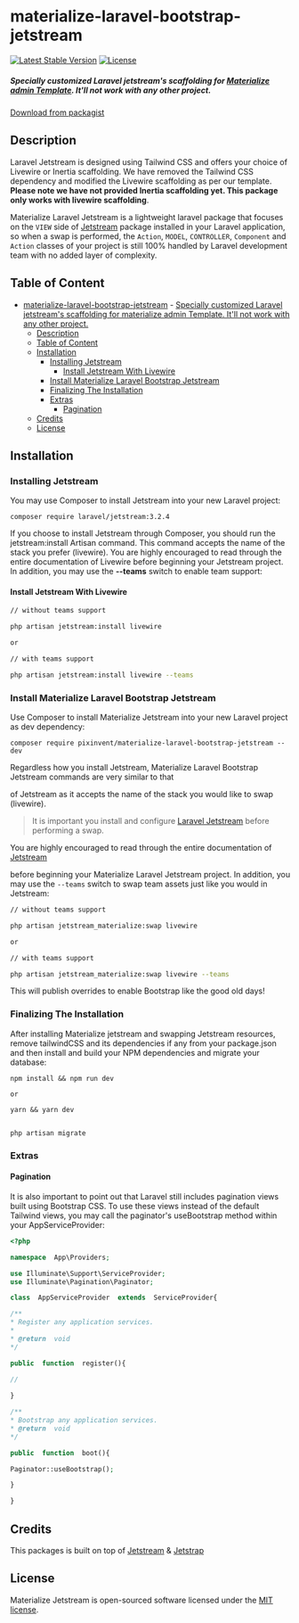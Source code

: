 # materialize-laravel-bootstrap-jetstream

[![Latest Stable Version](https://poser.pugx.org/pixinvent/materialize-laravel-bootstrap-jetstream/v)](//packagist.org/packages/pixinvent/materialize-laravel-bootstrap-jetstream)
[![License](https://poser.pugx.org/pixinvent/materialize-laravel-bootstrap-jetstream/license)](//packagist.org/packages/pixinvent/materialize-laravel-bootstrap-jetstream)

##### Specially customized Laravel jetstream's scaffolding for [Materialize admin Template](#). It'll not work with any other project.
[Download from packagist](https://packagist.org/packages/pixinvent/materialize-laravel-bootstrap-jetstream)

## Description

Laravel Jetstream is designed using Tailwind CSS and offers your choice of Livewire or Inertia scaffolding. We have removed the Tailwind CSS dependency and modified the Livewire scaffolding as per our template. __Please note we have not provided Inertia scaffolding yet. This package only works with livewire scaffolding__.

Materialize Laravel Jetstream is a lightweight laravel package that focuses on the `VIEW` side of [Jetstream](https://github.com/laravel/jetstream) package installed in your Laravel application, so when a swap is performed, the `Action`, `MODEL`, `CONTROLLER`, `Component` and `Action` classes of your project is still 100% handled by Laravel development team with no added layer of complexity.

## Table of Content

- [materialize-laravel-bootstrap-jetstream](#materialize-laravel-bootstrap-jetstream)
        - [Specially customized Laravel jetstream's scaffolding for materialize admin Template. It'll not work with any other project.](#specially-customized-laravel-jetstreams-scaffolding-for-materialize-admin-template-itll-not-work-with-any-other-project)
  - [Description](#description)
  - [Table of Content](#table-of-content)
  - [Installation](#installation)
    - [Installing Jetstream](#installing-jetstream)
      - [Install Jetstream With Livewire](#install-jetstream-with-livewire)
    - [Install Materialize Laravel Bootstrap Jetstream](#install-materialize-laravel-bootstrap-jetstream)
    - [Finalizing The Installation](#finalizing-the-installation)
    - [Extras](#extras)
      - [Pagination](#pagination)
  - [Credits](#credits)
  - [License](#license)

## Installation

### Installing Jetstream

You may use Composer to install Jetstream into your new Laravel project:

```
composer require laravel/jetstream:3.2.4
```

If you choose to install Jetstream through Composer, you should run the jetstream:install Artisan command. This command accepts the name of the stack you prefer (livewire). You are highly encouraged to read through the entire documentation of Livewire before beginning your Jetstream project. In addition, you may use the __--teams__ switch to enable team support:

#### Install Jetstream With Livewire

```bash
// without teams support

php artisan jetstream:install livewire

or

// with teams support

php artisan jetstream:install livewire --teams
```

### Install Materialize Laravel Bootstrap Jetstream

Use Composer to install Materialize Jetstream into your new Laravel project as dev dependency:

```
composer require pixinvent/materialize-laravel-bootstrap-jetstream --dev
```

Regardless how you install Jetstream, Materialize Laravel Bootstrap Jetstream commands are very similar to that

of Jetstream as it accepts the name of the stack you would like to swap (livewire).

> It is important you install and configure [Laravel Jetstream](https://github.com/laravel/jetstream) before performing a swap.

You are highly encouraged to read through the entire documentation of [Jetstream](https://jetstream.laravel.com/1.x/introduction.html)

before beginning your Materialize Laravel Jetstream project. In addition, you may use the `--teams` switch to swap team assets just like you would in Jetstream:

```bash
// without teams support

php artisan jetstream_materialize:swap livewire

or

// with teams support

php artisan jetstream_materialize:swap livewire --teams
```

This will publish overrides to enable Bootstrap like the good old days!

### Finalizing The Installation

After installing Materialize jetstream and swapping Jetstream resources, remove tailwindCSS and its dependencies if any from your package.json and then install and build your NPM dependencies and migrate your database:

```
npm install && npm run dev

or  

yarn && yarn dev


php artisan migrate
```

### Extras

#### Pagination

It is also important to point out that Laravel still includes pagination views built using Bootstrap CSS. To use these views instead of the default Tailwind views, you may call the paginator's useBootstrap method within your AppServiceProvider:

```php
<?php

namespace  App\Providers;

use Illuminate\Support\ServiceProvider;
use Illuminate\Pagination\Paginator;

class  AppServiceProvider  extends  ServiceProvider{

/**
* Register any application services.
*
* @return  void
*/

public  function  register(){

//
  
}

/**
* Bootstrap any application services.
* @return  void
*/

public  function  boot(){

Paginator::useBootstrap();

}

}
```

## Credits

This packages is built on top of [Jetstream](https://github.com/laravel/jetstream) & [Jetstrap](https://github.com/nascent-africa/jetstrap)

## License

Materialize Jetstream is open-sourced software licensed under the [MIT license](https://github.com/pixinvent/materialize-laravel-bootstrap-jetstream/blob/materialize/LICENSE).
